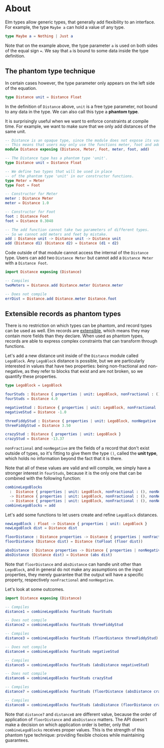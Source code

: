 # About

Elm types allow generic types, that generally add flexibility to an interface.
For example, the type `Maybe a` can hold a value of any type.

```elm
type Maybe a = Nothing | Just a
```

Note that on the example above, the type parameter `a` is used on both sides of the equal sign `=`.
We say that `a` is bound to some data inside the type definition.

## The phantom type technique

In certain cases however, the type parameter only appears on the left side of the equation.

```elm
type Distance unit = Distance Float
```

In the definition of `Distance` above, `unit` is a free type parameter, not bound to any data in the type.
We can also call this type a **phantom type**.

It is surprisingly useful when we want to enforce constraints at compile time.
For example, we want to make sure that we only add distances of the same unit.

```elm
-- Distance is an opaque type, since the module does not expose its variants.
-- This means that users may only use the functions meter, foot and add to manipulate distances.
module Distance exposing (Distance, Meter, Foot, meter, foot, add)

-- The Distance type has a phantom type 'unit'.
type Distance unit = Distance Float

-- We define two types that will be used in place
-- of the phantom type 'unit' in our constructor functions.
type Meter = Meter
type Foot = Foot

-- Constructor for Meter
meter : Distance Meter
meter = Distance 1.0

-- Constructor for Foot
foot : Distance Foot
foot = Distance 0.3048

-- The add function cannot take two parameters of different types.
-- So we cannot add meters and feet by mistake.
add : Distance unit -> Distance unit -> Distance unit
add (Distance d1) (Distance d2) = Distance (d1 + d2)
```

Code outside of that module cannot access the internal of the `Distance` type.
Users can add two `Distance Meter` but cannot add a `Distance Meter` with a `Distance Foot`.

```elm
import Distance exposing (Distance)

-- Compiles
twoMeters = Distance.add Distance.meter Distance.meter

-- Does not compile
errDist = Distance.add Distance.meter Distance.foot
```

## Extensible records as phantom types

There is no restriction on which types can be phantom, and record types can be used as well.
Elm records are [extensible][extensible-records], which means they may contain more fields than they declare.
When used as phantom types, records are able to express complex constraints that can transform through functions.

Let's add a new distance unit inside of the `Distance` module called `LegoBlock`.
Any `LegoBlock` distance is possible, but we are particularly interested in values that have two properties: being non-fractional and non-negative, as they refer to blocks that exist and are not broken, so we quantify these properties.

```elm
type LegoBlock = LegoBlock

fourStuds : Distance { properties | unit: LegoBlock, nonFractional : (), nonNegative: () }
fourStuds = Distance 4.0

negativeStud : Distance { properties | unit: LegoBlock, nonFractional : () }
negativeStud = Distance -1.0

threeFiddyStud : Distance { properties | unit: LegoBlock, nonNegative : () }
threeFiddyStud = Distance 3.50

crazyStud : Distance { properties | unit: LegoBlock }
crazyStud = Distance -13.37
```

`nonFractional` and `nonNegative` are the fields of a record that don't exist outside of types, so it's fitting to give them the type `()`, called the __unit type__, which holds no information beyond the fact that it is there.

Note that all of these values are valid and will compile, we simply have a stronger interest in `fourStuds`, because it is the only one that can be combined with the following function:

```elm
combineLegoBlocks
  :  Distance { properties | unit: LegoBlock, nonFractional : (), nonNegative: () }
  -> Distance { properties | unit: LegoBlock, nonFractional : (), nonNegative: () }
  -> Distance { properties | unit: LegoBlock, nonFractional : (), nonNegative: () }
combineLegoBlocks = add
```

Let's add some functions to let users create and refine `LegoBlock` distances.

```elm
newLegoBlock : Float -> Distance { properties | unit: LegoBlock }
newLegoBlock dist = Distance dist

floorDistance : Distance properties -> Distance { properties | nonFractional : () }
floorDistance (Distance dist) = Distance (toFloat (floor dist))

absDistance : Distance properties -> Distance { properties | nonNegative : () }
absDistance (Distance dist) = Distance (abs dist)
```

Note that `floorDistance` and `absDistance` can handle unit other than `LegoBlock`, and in general do not make any assumptions on the input properties, they merely guarantee that the output will have a specific property, respectively `nonFractional` and `nonNegative`.

Let's look at some outcomes.

```elm
import Distance exposing (Distance)

-- Compiles
distance1 = combineLegoBlocks fourStuds fourStuds

-- Does not compile
distance2 = combineLegoBlocks fourStuds threeFiddyStud

-- Compiles
distance3 = combineLegoBlocks fourStuds (floorDistance threeFiddyStud)

-- Does not compile
distance4 = combineLegoBlocks fourStuds negativeStud

-- Compiles
distance5 = combineLegoBlocks fourStuds (absDistance negativeStud)

-- Does not compile
distance6 = combineLegoBlocks fourStuds crazyStud

-- Compiles
distance7 = combineLegoBlocks fourStuds (floorDistance (absDistance crazyStud))

-- Compiles
distance8 = combineLegoBlocks fourStuds (absDistance (floorDistance crazyStud))
```

Note that `distance7` and `distance8` are different value, because the order of application of `floorDistance` and `absDistance` matters.
The API doesn't make a decision on which application order is better, only that `combineLegoBlocks` receives proper values.
This is the strength of this phantom type technique: providing flexible choices while maintaining guarantees.

[extensible-records]: https://ckoster22.medium.com/advanced-types-in-elm-extensible-records-67e9d804030d
